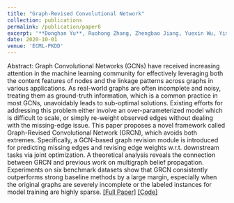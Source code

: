 ```yaml
---
title: "Graph-Revised Convolutional Network"
collection: publications
permalink: /publication/paper6
excerpt: '**Donghan Yu**, Ruohong Zhang, Zhengbao Jiang, Yuexin Wu, Yiming Yang'
date: 2020-10-01
venue: 'ECML-PKDD'
---
```


Abstract: Graph Convolutional Networks (GCNs) have received increasing attention in the machine learning community for effectively leveraging both the content features of nodes and the linkage patterns across graphs in various applications. As real-world graphs are often incomplete and noisy, treating them as ground-truth information, which is a common practice in most GCNs, unavoidably leads to sub-optimal solutions. Existing efforts for addressing this problem either involve an over-parameterized model which is difficult to scale, or simply re-weight observed edges without dealing with the missing-edge issue. This paper proposes a novel framework called Graph-Revised Convolutional Network (GRCN), which avoids both extremes. Specifically, a GCN-based graph revision module is introduced for predicting missing edges and revising edge weights w.r.t. downstream tasks via joint optimization. A theoretical analysis reveals the connection between GRCN and previous work on multigraph belief propagation. Experiments on six benchmark datasets show that GRCN consistently outperforms strong baseline methods by a large margin, especially when the original graphs are severely incomplete or the labeled instances for model training are highly sparse. [[Full Paper]](https://arxiv.org/abs/1911.07123) [[Code]](https://github.com/PlusRoss/GRCN)
